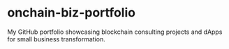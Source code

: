 # onchain-biz-portfolio
My GitHub portfolio showcasing blockchain consulting projects and dApps for small business transformation.

